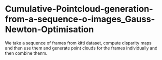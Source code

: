 # Cumulative-Pointcloud-generation-from-a-sequence-o-images_Gauss-Newton-Optimisation
We take a sequence of frames from kitti dataset, compute disparity maps and then use them and generate point clouds for the frames individually and then combine thenm. 
